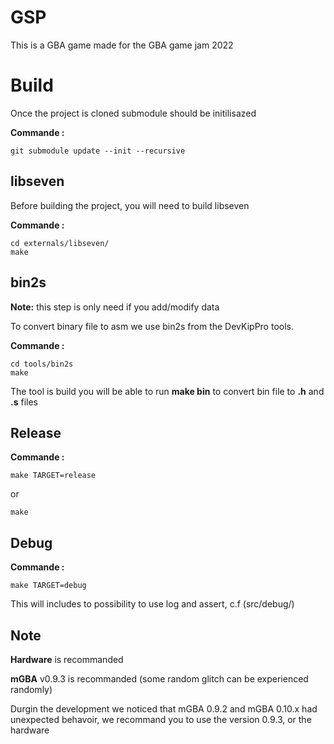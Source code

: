 # GSP

This is a GBA game made for the GBA game jam 2022

# Build

Once the project is cloned submodule should be initilisazed

**Commande :**
```
git submodule update --init --recursive
```

## libseven

Before building the project, you will need to build libseven

**Commande :**
```
cd externals/libseven/
make
```
## bin2s

**Note:** this step is only need if you add/modify data

To convert binary file to asm we use bin2s from the DevKipPro tools.

**Commande :**
```
cd tools/bin2s
make
```

The tool is build you will be able to run **make bin** to convert bin file to **.h** and **.s** files

## Release

**Commande :**
```
make TARGET=release
```
or
```
make
```

## Debug

**Commande :**
```
make TARGET=debug
```
This will includes to possibility to use log and assert, c.f (src/debug/)

## Note

**Hardware** is recommanded

**mGBA** v0.9.3 is recommanded (some random glitch can be experienced randomly)

Durgin the development we noticed that mGBA 0.9.2 and mGBA 0.10.x had unexpected behavoir, we recommand you to use the version 0.9.3, or the hardware

